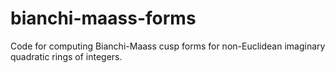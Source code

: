 # bianchi-maass-forms
Code for computing Bianchi-Maass cusp forms for non-Euclidean imaginary quadratic rings of integers.
